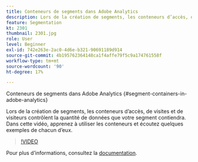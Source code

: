 ```yaml
---
title: Conteneurs de segments dans Adobe Analytics
description: Lors de la création de segments, les conteneurs d’accès, de visites et de visiteurs contrôlent la quantité de données que votre segment contiendra. Dans cette vidéo, apprenez à utiliser les conteneurs et écoutez quelques exemples de chacun d’eux.
feature: Segmentation
kt: 2301
thumbnail: 2301.jpg
role: User
level: Beginner
exl-id: 742e263e-2ac0-4d6e-b321-90691189d914
source-git-commit: 4b195762364148ca1f4affe79f5c9a174761558f
workflow-type: tm+mt
source-wordcount: '90'
ht-degree: 17%

---
```


Conteneurs de segments dans Adobe Analytics {#segment-containers-in-adobe-analytics}

Lors de la création de segments, les conteneurs d’accès, de visites et de visiteurs contrôlent la quantité de données que votre segment contiendra. Dans cette vidéo, apprenez à utiliser les conteneurs et écoutez quelques exemples de chacun d’eux.

>[!VIDEO](https://video.tv.adobe.com/v/25401/?quality=12)

Pour plus dʼinformations, consultez la [documentation](https://experienceleague.adobe.com/docs/analytics/components/segmentation/seg-overview.html?lang=fr).
